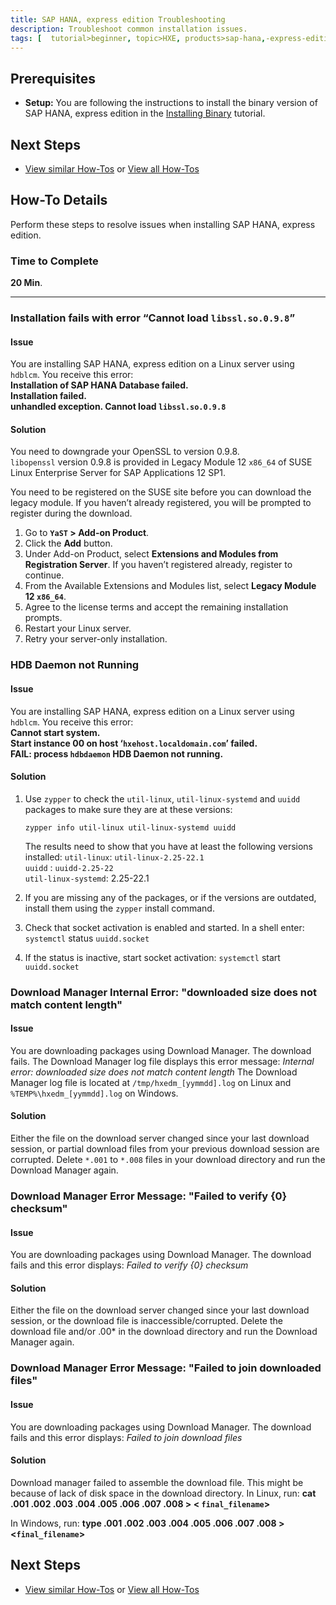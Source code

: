 ```yaml
---
title: SAP HANA, express edition Troubleshooting
description: Troubleshoot common installation issues.
tags: [  tutorial>beginner, topic>HXE, products>sap-hana,-express-edition ]
---
```

## Prerequisites  
 - **Setup:** You are following the instructions to install the binary version of SAP HANA, express edition in the [Installing Binary](http://go.sap.com/developer/tutorials/hxe-ua-installing-binary.html) tutorial.

## Next Steps
 - [View similar How-Tos](http://go.sap.com/developer/tutorials.html) or [View all How-Tos](http://go.sap.com/developer/tutorials.html)


## How-To Details
Perform these steps to resolve issues when installing SAP HANA, express edition.

### Time to Complete
**20 Min**.

---

### Installation fails with error “Cannot load `libssl.so.0.9.8`”
#### Issue
You are installing SAP HANA, express edition on a Linux server using `hdblcm`. You receive this error:  
**Installation of SAP HANA Database failed.**  
  **Installation failed.**  
    **unhandled exception. Cannot load  `libssl.so.0.9.8`**

#### Solution
You need to downgrade your OpenSSL to version 0.9.8.  
`libopenssl` version 0.9.8 is provided in Legacy Module 12 `x86_64` of SUSE Linux Enterprise Server for SAP Applications 12 SP1.

You need to be registered on the SUSE site before you can download the legacy module. If you haven’t already registered, you will be prompted to register during the download.   
1.	Go to **`YaST` > Add-on Product**.
2.	Click the **Add** button.
3.	Under Add-on Product, select **Extensions and Modules from Registration Server**.
If you haven’t registered already, register to continue.
4.	From the Available Extensions and Modules list, select **Legacy Module 12 `x86_64`**.
5.	Agree to the license terms and accept the remaining installation prompts.
6.	Restart your Linux server.
7.	Retry your server-only installation.

### HDB Daemon not Running
#### Issue
You are installing SAP HANA, express edition on a Linux server using `hdblcm`. You receive this error:  
**Cannot start system.  
  Start instance 00 on host ‘`hxehost.localdomain.com`’ failed.  
    FAIL: process `hdbdaemon` HDB Daemon not running.**

#### Solution
1.	Use `zypper` to check the `util-linux`, `util-linux-systemd` and `uuidd` packages to make sure they are at these versions:  

    `zypper info util-linux util-linux-systemd uuidd`

    The results need to show that you have at least the following versions installed:
    `util-linux`: `util-linux-2.25-22.1`  
    `uuidd` : `uuidd-2.25-22`  
    `util-linux-systemd`: 2.25-22.1  

2.	If you are missing any of the packages, or if the versions are outdated, install them using the `zypper` install command.
3.	Check that socket activation is enabled and started. In a shell enter:
`systemctl` status `uuidd.socket`
4.	If the status is inactive, start socket activation:
`systemctl` start `uuidd.socket`

### Download Manager Internal Error: "downloaded size does not match content length"
#### Issue
You are downloading packages using Download Manager. The download fails. The Download Manager log file displays this error message:
*Internal error: downloaded size does not match content length*
The Download Manager log file is located at `/tmp/hxedm_[yymmdd].log` on Linux and `%TEMP%\hxedm_[yymmdd].log` on Windows.

#### Solution
Either the file on the download server changed since your last download session, or partial download files from your previous download session are corrupted.
Delete `*.001` to `*.008` files in your download directory and run the Download Manager again.

### Download Manager Error Message: "Failed to verify {0} checksum"
#### Issue
You are downloading packages using Download Manager. The download fails and this error displays:
*Failed to verify {0} checksum*

#### Solution
Either the file on the download server changed since your last download session, or the download file is inaccessible/corrupted.
Delete the download file and/or <filename>.00* in the download directory and run the Download Manager again.

### Download Manager Error Message: "Failed to join downloaded files"
#### Issue
You are downloading packages using Download Manager. The download fails and this error displays:
*Failed to join download files*

#### Solution
Download manager failed to assemble the download file. This might be because of lack of disk space in the download directory.
In Linux, run:
**cat <filename>.001 <filename>.002 <filename>.003 <filename>.004 <filename>.005 <filename>.006 <filename>.007 <filename>.008 > < `final_filename`>**

In Windows, run:
**type <filename>.001 <filename>.002 <filename>.003 <filename>.004 <filename>.005 <filename>.006 <filename>.007 <filename>.008 > <`final_filename`>**

## Next Steps
 - [View similar How-Tos](http://go.sap.com/developer/tutorials.html) or [View all How-Tos](http://go.sap.com/developer/tutorials.html)
